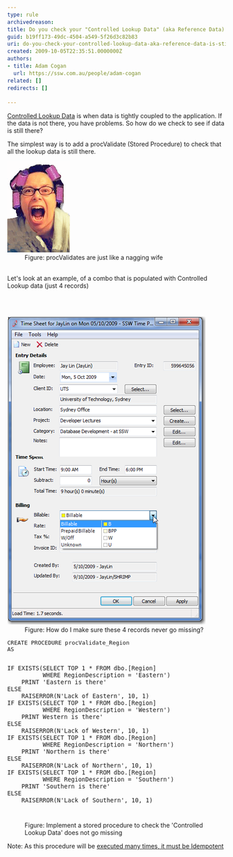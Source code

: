 ```yaml
---
type: rule
archivedreason: 
title: Do you check your "Controlled Lookup Data" (aka Reference Data) is still there with procValidate?
guid: b19ff173-49dc-4504-a549-5f26d3c82b83
uri: do-you-check-your-controlled-lookup-data-aka-reference-data-is-still-there-with-procvalidate
created: 2009-10-05T22:35:51.0000000Z
authors:
- title: Adam Cogan
  url: https://ssw.com.au/people/adam-cogan
related: []
redirects: []

---
```




  <p>
    <a href="/Pages/DoYouDeployLookupData.aspx">Controlled Lookup Data</a> is when data is tightly coupled to the application. If the data is not there, you have problems. So how do we check to see if data is still there?</p>
<p>The simplest way is to add a procValidate (Stored Procedure) to check that all the lookup data is still there.</p>
<dl class="image">
    <dt><img alt="" src="NaggingWife.gif" /> </dt>
    <dd>Figure: procValidates are just like a nagging wife </dd>
</dl>
<br>
Let's look at an example, of a combo that is populated with Controlled Lookup data (just 4 records)  

<br><excerpt class='endintro'></excerpt><br>

  <dl class="image">
    <dt><img alt="" src="TimeProDropDown.png" /> </dt>
    <dd>Figure: How do I make sure these 4 records never go missing? </dd>
</dl>
<dl class="image">
    <dt><font class="ms-rteCustom-CodeArea" size="+0">
    <pre>CREATE PROCEDURE procValidate_Region 
AS

    IF EXISTS(SELECT TOP 1 * FROM dbo.[Region]
              WHERE RegionDescription = 'Eastern')
        PRINT 'Eastern is there'
    ELSE
        RAISERROR(N'Lack of Eastern', 10, 1)
    IF EXISTS(SELECT TOP 1 * FROM dbo.[Region]
              WHERE RegionDescription = 'Western')
        PRINT Western is there'
    ELSE
        RAISERROR(N'Lack of Western', 10, 1)
    IF EXISTS(SELECT TOP 1 * FROM dbo.[Region]
              WHERE RegionDescription = 'Northern')
        PRINT 'Northern is there'
    ELSE
        RAISERROR(N'Lack of Northern', 10, 1)
    IF EXISTS(SELECT TOP 1 * FROM dbo.[Region]
              WHERE RegionDescription = 'Southern')
        PRINT 'Southern is there'
    ELSE
        RAISERROR(N'Lack of Southern', 10, 1)
</pre>
    </font></dt>
    <dd>Figure: Implement a stored procedure to check the 'Controlled Lookup Data' does not go missing </dd>
</dl>
Note: As this procedure will be <a href="/Pages/DoYouIgnoreIdempotency.aspx">executed many times, it must be Idempotent </a>



